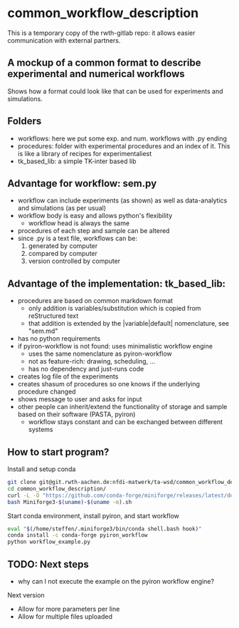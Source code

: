 # common_workflow_description
This is a temporary copy of the rwth-gitlab repo: it allows easier communication with external partners.

## A mockup of a common format to describe experimental and numerical workflows

Shows how a format could look like that can be used for experiments and simulations.

## Folders
- workflows: here we put some exp. and num. workflows with .py ending
- procedures: folder with experimental procedures and an index of it. This is like a library of recipes for experimentaliest
- tk_based_lib: a simple TK-inter based lib


## Advantage for workflow: sem.py
- workflow can include experiments (as shown) as well as data-analytics and simulations (as per usual)
- workflow body is easy and allows python's flexibility
  - workflow head is always the same
- procedures of each step and sample can be altered
- since .py is a text file, workflows can be:
  1. generated by computer
  2. compared by computer
  3. version controlled by computer

## Advantage of the implementation: tk_based_lib:
- procedures are based on common markdown format
  - only addition is variables/substitution which is copied from reStructured text
  - that addition is extended by the |variable|default| nomenclature, see "sem.md"
- has no python requirements
- if pyiron-workflow is not found: uses minimalistic workflow engine
  - uses the same nomenclature as pyiron-workflow
  - not as feature-rich: drawing, scheduling, ...
  - has no dependency and just-runs code
- creates log file of the experiments
- creates shasum of procedures so one knows if the underlying procedure changed
- shows message to user and asks for input
- other people can inherit/extend the functionality of storage and sample based on their software (PASTA, pyiron)
  - workflow stays constant and can be exchanged between different systems


## How to start program?
Install and setup conda
``` bash
git clone git@git.rwth-aachen.de:nfdi-matwerk/ta-wsd/common_workflow_description.git
cd common_workflow_description/
curl -L -O "https://github.com/conda-forge/miniforge/releases/latest/download/Miniforge3-$(uname)-$(uname -m).sh"
bash Miniforge3-$(uname)-$(uname -m).sh
```

Start conda environment, install pyiron, and start workflow
``` bash
eval "$(/home/steffen/.miniforge3/bin/conda shell.bash hook)"
conda install -c conda-forge pyiron_workflow
python workflow_example.py
```

## TODO: Next steps
- why can I not execute the example on the pyiron workflow engine?

Next version
- Allow for more parameters per line
- Allow for multiple files uploaded

